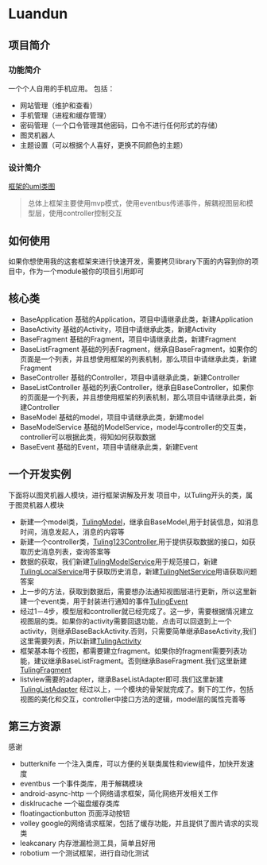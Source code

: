 # Luandun

## 项目简介
### 功能简介
一个个人自用的手机应用。
包括：
* 网站管理（维护和查看）
* 手机管理（进程和缓存管理）
* 密码管理（一个口令管理其他密码，口令不进行任何形式的存储）
* 图灵机器人
* 主题设置（可以根据个人喜好，更换不同颜色的主题）

### 设计简介
[框架的uml类图](https://github.com/libo591/Luandun/blob/master/uml/uml.png)
> 总体上框架主要使用mvp模式，使用eventbus传递事件，解耦视图层和模型层，使用controller控制交互

## 如何使用
如果你想使用我的这套框架来进行快速开发，需要拷贝library下面的内容到你的项目中，作为一个module被你的项目引用即可

## 核心类
* BaseApplication 基础的Application，项目中请继承此类，新建Application
* BaseActivity 基础的Activity，项目中请继承此类，新建Activity
* BaseFragment 基础的Fragment，项目中请继承此类，新建Fragment
* BaseListFragment 基础的列表Fragment，继承自BaseFragment，如果你的页面是一个列表，并且想使用框架的列表机制，那么项目中请继承此类，新建Fragment
* BaseController 基础的Controller，项目中请继承此类，新建Controller
* BaseListController 基础的列表Controller，继承自BaseController，如果你的页面是一个列表，并且想使用框架的列表机制，那么项目中请继承此类，新建Controller
* BaseModel 基础的model，项目中请继承此类，新建model
* BaseModelService 基础的ModelService，model与controller的交互类，controller可以根据此类，得知如何获取数据
* BaseEvent 基础的Event，项目中请继承此类，新建Event

## 一个开发实例
下面将以图灵机器人模块，进行框架讲解及开发
项目中，以Tuling开头的类，属于图灵机器人模块
* 新建一个model类，[TulingModel](https://github.com/libo591/Luandun/blob/master/app/src/main/java/com/boboeye/luandun/model/impl/TulingModel.java)，继承自BaseModel,用于封装信息，如消息时间，消息发起人，消息的内容等
* 新建一个controller类，[Tuling123Controller](https://github.com/libo591/Luandun/blob/master/app/src/main/java/com/boboeye/luandun/controller/Tuling123Controller.java),用于提供获取数据的接口，如获取历史消息列表，查询答案等
* 数据的获取，我们新建[TulingModelService](https://github.com/libo591/Luandun/blob/master/app/src/main/java/com/boboeye/luandun/model/service/impl/TulingModelService.java)用于规范接口，新建[TulingLocalService](https://github.com/libo591/Luandun/blob/master/app/src/main/java/com/boboeye/luandun/model/service/impl/TulingLocalService.java)用于获取历史消息，新建[TulingNetService](https://github.com/libo591/Luandun/blob/master/app/src/main/java/com/boboeye/luandun/model/service/impl/TulingNetService.java)用语获取问题答案
* 上一步的方法，获取到数据后，需要想办法通知视图层进行更新，所以这里新建一个event类，用于封装进行通知的事件[TulingEvent](https://github.com/libo591/Luandun/blob/master/app/src/main/java/com/boboeye/luandun/event/TulingEvent.java)
* 经过1－4步，模型层和controller就已经完成了。这一步，需要根据情况建立视图层的类。如果你的activity需要回退功能，点击可以回退到上一个activity，则继承BaseBackActivity.否则，只需要简单继承BaseActivity,我们这里需要列表，所以新建[TulingActivity](https://github.com/libo591/Luandun/blob/master/app/src/main/java/com/boboeye/luandun/activitys/TulingActivity.java)
* 框架基本每个视图，都需要建立fragment。如果你的fragment需要列表功能，建议继承BaseListFragment。否则继承BaseFragment.我们这里新建[TulingFragment](https://github.com/libo591/Luandun/blob/master/app/src/main/java/com/boboeye/luandun/fragments/TulingFragment.java)
* listview需要的adapter，继承BaseListAdapter即可.我们这里新建[TulingListAdapter](https://github.com/libo591/Luandun/blob/master/app/src/main/java/com/boboeye/luandun/adapter/TulingListAdapter.java)
经过以上，一个模块的骨架就完成了。剩下的工作，包括视图的美化和交互，controller中接口方法的逻辑，model层的属性完善等

## 第三方资源
感谢
* butterknife 一个注入类库，可以方便的关联类属性和view组件，加快开发速度
* eventbus 一个事件类库，用于解耦模块
* android-async-http 一个网络请求框架，简化网络开发相关工作
* disklrucache 一个磁盘缓存类库
* floatingactionbutton 页面浮动按钮
* volley google的网络请求框架，包括了缓存功能，并且提供了图片请求的实现类
* leakcanary 内存泄漏检测工具，简单且好用
* robotium 一个测试框架，进行自动化测试
